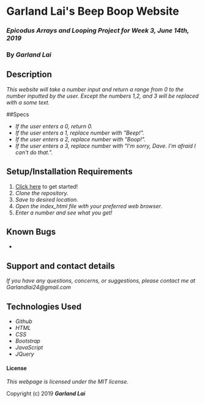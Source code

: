 # Garland Lai's Beep Boop Website

### _Epicodus Arrays and Looping Project for Week 3, June 14th, 2019_

### By _*Garland Lai*_

## Description

_This website will take a number input and return a range from 0 to the number inputted by the user. Except the numbers 1,2, and 3 will be replaced with a some text._

##Specs

* _If the user enters a 0, return 0._
* _If the user enters a 1, replace number with "Beep!"._
* _If the user enters a 2, replace number with "Boop!"._
* _If the user enters a 3, replace number with "I'm sorry, Dave. I'm afraid I can't do that."._

## Setup/Installation Requirements

1. [Click here](https://github.com/GarlandLai/Garland-Week3-Project.git) to get started!
2. _Clone the repository._
3. _Save to desired location._
4. _Open the index_html file with your preferred web browser._
5. _Enter a number and see what you get!_

## Known Bugs

*

## Support and contact details

_If you have any questions, concerns, or suggestions, please contact me at Garlandlai24@gmail.com_

## Technologies Used

* _Github_
* _HTML_
* _CSS_
* _Bootstrap_
* _JavaScript_
* _JQuery_

#### License

*This webpage is licensed under the MIT license.*

Copyright (c) 2019 **_Garland Lai_**
